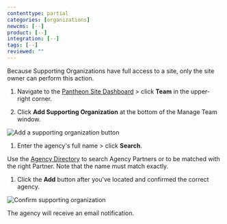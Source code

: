 ```yaml
---
contenttype: partial
categories: [organizations]
newcms: [--]
product: [--]
integration: [--]
tags: [--]
reviewed: ""
---
```


<Alert title="Note" type="info">

Because Supporting Organizations have full access to a site, only the site owner can perform this action.

</Alert>

1. Navigate to the [Pantheon Site Dashboard](https://dashboard.pantheon.io/) > click <span class="glyphicons glyphicons-group"></span> **Team** in the upper-right corner.

1. Click <span class="glyphicons glyphicons-plus-sign"></span> **Add Supporting Organization** at the bottom of the Manage Team window.

  ![Add a supporting organization button](../images/dashboard/multi_org1.png)

1. Enter the agency's full name > click **Search**. 

  Use the [Agency Directory](https://directory.pantheon.io/agencies?docs) to search Agency Partners or to be matched with the right Partner. Note that the name must match exactly.

1. Click the **Add** button after you've located and confirmed the correct agency.

  ![Confirm supporting organization](../images/dashboard/multi_org2.png)

  The agency will receive an email notification.
